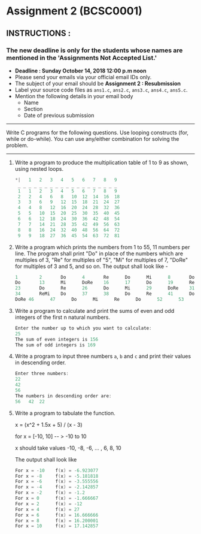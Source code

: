 # Assignment 2 (BCSC0001)

## INSTRUCTIONS :

### The new deadline is only for the students whose names are mentioned in the 'Assignments Not Accepted List.'

- **Deadline : Sunday October 14, 2018 12:00 p.m noon** 
- Please send your emails via your official email IDs only.
- The subject of your email should be **Assignment 2 : Resubmission**
- Label your source code files as `ans1.c`, `ans2.c`, `ans3.c`, `ans4.c`, `ans5.c`.
- Mention the following details in your email body
  - Name
  - Section
  - Date of previous submission

____

Write C programs for the following questions. Use looping constructs (for, while or do-while). You can use any/either combination for solving the problem.



_____



1. Write a program to produce the multiplication table of 1 to 9 as shown, using nested loops.

   ```C
   *|	1	2	3	4	5	6	7	8	9
    _ _ _ _ _ _ _ _ _ _ _ _ _ _ _ _ _ _ _
    1	1	2	3	4	5	6	7	8	9  
    2	2	4	6	8	10	12	14	16	18  
    3	3	6	9	12	15	18	21	24	27  
    4	4	8	12	16	20	24	28	32	36  
    5	5	10	15	20	25	30	35	40	45  
    6	6	12	18	24	30	36	42	48	54  
    7	7	14	21	28	35	42	49	56	63  
    8	8	16	24	32	40	48	56	64	72  
    9	9	18	27	36	45	54	63	72	81
   ```

2. Write a program which prints the numbers from 1 to 55, 11 numbers per line. The program shall print "Do" in place of the numbers which are multiples of 3, "Re" for multiples of "5", "Mi" for multiples of 7, "DoRe" for multiples of 3 and 5, and so on. The output shall look like -

   ```C
   1		2		Do		4		Re		Do		Mi		8		Do		Re		11
   Do		13		Mi		DoRe	16		17		Do		19		Re		DoMi	22
   23		Do		Re		26		Do		Mi		29		DoRe	31		32		Do
   34		ReMi	Do		37		38		Do		Re		41		DoMi	43		44
   DoRe	46		47		Do		Mi		Re		Do		52		53		Do		Re	
   ```

3. Write a program to calculate and print the sums of even and odd integers of the first n natural numbers.

   ```C
   Enter the number up to which you want to calculate:  
   25  
   The sum of even integers is 156  
   The sum of odd integers is 169  
   ```

4. Write a program to input three numbers `a`, `b` and `c` and print their values in descending order.

   ```C
   Enter three numbers:  
   22  
   42  
   56  
   The numbers in descending order are:  
   56	42	22
   ```

5. Write a program to tabulate the function.

   x = (x^2 + 1.5x + 5) / (x - 3)  

   for x = [-10, 10] -- > -10 to 10  

   x should take values -10, -8, -6, ... , 6, 8, 10  

   The output shall look like  

   ```C
   For x = -10    f(x) = -6.923077  
   For x = -8     f(x) = -5.181818  
   For x = -6     f(x) = -3.555556  
   For x = -4     f(x) = -2.142857  
   For x = -2     f(x) = -1.2  
   For x = 0      f(x) = -1.666667  
   For x = 2      f(x) = -12  
   For x = 4      f(x) = 27  
   For x = 6      f(x) = 16.666666  
   For x = 8      f(x) = 16.200001  
   For x = 10     f(x) = 17.142857  
   ```

